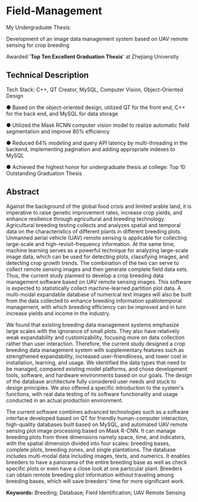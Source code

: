 # Field-Management

My Undergraduate Thesis: 

Development of an image data management system based on UAV remote sensing for crop breeding

Awarded '**Top Ten Excellent Graduation Thesis**' at Zhejiang University

## Technical Description

Tech Stack: C++, QT Creator, MySQL, Computer Vision, Object-Oriented Design

● Based on the object-oriented design, utilized QT for the front end, C++ for the back end, and MySQL for data storage 

● Utilized the Mask RCNN computer vision model to realize automatic field segmentation and improve 80% efficiency

● Reduced 64% modeling and query API latency by multi-threading in the backend, implementing pagination and adding appropriate indexes to MySQL 

● Achieved the highest honor for undergraduate thesis at college: Top 10 Outstanding Graduation Thesis

## Abstract

Against the background of the global food crisis and limited arable land, it is imperative to raise genetic improvement rates, increase crop yields, and enhance resilience through agricultural and breeding technology. Agricultural breeding testing collects and analyzes spatial and temporal data on the characteristics of different plants in different breeding plots. Unmanned aerial vehicle (UAV) remote sensing is applicable for collecting large-scale and high-revisit-frequency information. At the same time, machine learning serves as a powerful technique for analyzing large-scale image data, which can be used for detecting plots, classifying images, and detecting crop growth trends. The combination of the two can serve to collect remote sensing images and then generate complete field data sets. Thus, the current study planned to develop a crop breeding data management software based on UAV remote sensing images. This software is expected to statistically collect machine-learned partition plot data. A multi-modal expandable database of numerical text images will also be built from the data collected to enhance breeding information spatiotemporal management, with which breeding efficiency can be improved and in turn increase yields and income in the industry.

We found that existing breeding data management systems emphasize large scales with the ignorance of small plots. They also have relatively weak expandability and customizability, focusing more on data collection rather than user interaction. Therefore, the current study designed a crop breeding data management system with supplementary features such as strengthened expandability, increased user-friendliness, and lower cost in installation, learning, and usage. We identified the data types that need to be managed, compared existing model platforms, and chose development tools, software, and hardware environments based on our goals. The design of the database architecture fully considered user needs and stuck to design principles. We also offered a specific introduction to the system's functions, with real data testing of its software functionality and usage conducted in an actual production environment.

The current software combines advanced technologies such as a software interface developed based on QT for friendly human-computer interaction, high-quality databases built based on MySQL, and automated UAV remote sensing plot image processing based on Mask R-CNN. It can manage breeding plots from three dimensions namely space, time, and indicators, with the spatial dimension divided into four scales: breeding bases, complete plots, breeding zones, and single plantations. 
The database includes multi-modal data including images, texts, and numerics. It enables breeders to have a panorama of the entire breeding base as well as check specific plots or even have a close look at one particular plant. Breeders can obtain remote breeding plot information without traveling among breeding bases, which will save breeders' time for more significant work.


**Keywords:** Breeding; Database; Field Identification; UAV Remote Sensing

